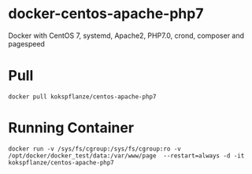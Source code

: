 # docker-centos-apache-php7
Docker with CentOS 7, systemd, Apache2, PHP7.0, crond, composer and pagespeed

# Pull

```
docker pull kokspflanze/centos-apache-php7
```

# Running Container

```
docker run -v /sys/fs/cgroup:/sys/fs/cgroup:ro -v /opt/docker/docker_test/data:/var/www/page  --restart=always -d -it kokspflanze/centos-apache-php7 
```